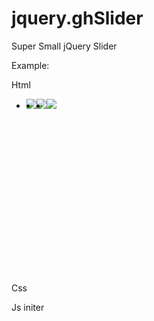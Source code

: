 jquery.ghSlider
===============

Super Small jQuery Slider

Example:

Html

<ul class="ghSlider">
    <li><img src="/img/slider-foto1.jpg" /></li>
    <li><img src="/img/slider-foto2.jpg" /></li>
    <li><img src="/img/slider-foto3.jpg" /></li>
</ul>

Css

<style>
  .ghSlider {
    width: 1920px;
    height: 280px;
}

.ghSlider li {
    float: left;
}
</style>

Js initer


<script>
    $(function () {
        $(".ghSlider").ghSlider({ width: 1920, height: 290, arrows: false });
    });
</script>
